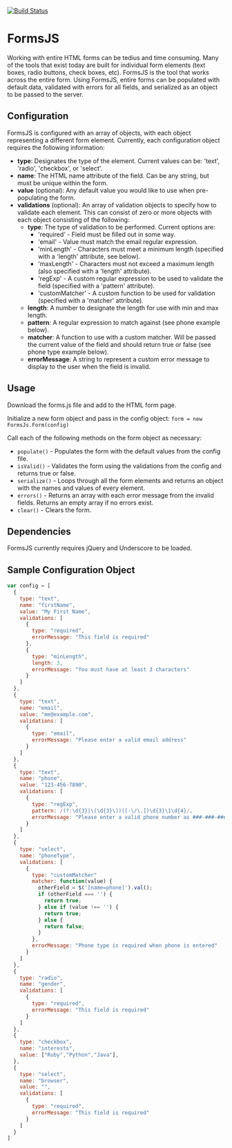 [![Build Status](https://travis-ci.org/MikeDanaher/forms.js.svg?branch=master)](https://travis-ci.org/MikeDanaher/forms.js)

# FormsJS

Working with entire HTML forms can be tedius and time consuming. Many of the tools that exist today are built for individual form elements (text boxes, radio buttons, check boxes, etc). FormsJS is the tool that works across the entire form. Using FormsJS, entire forms can be populated with default data, validated with errors for all fields, and serialized as an object to be passed to the server.

## Configuration

FormsJS is configured with an array of objects, with each object representing a different form element. Currently, each configuration object requires the following information:

* **type**: Designates the type of the element. Current values can be: 'text', 'radio', 'checkbox', or 'select'.
* **name**: The HTML name attribute of the field. Can be any string, but must be unique within the form.
* **value** (optional): Any default value you would like to use when pre-populating the form.
* **validations** (optional): An array of validation objects to specify how to validate each element. This can consist of zero or more objects with each object consisting of the following:
  * **type**: The type of validation to be performed. Current options are:
    * 'required' - Field must be filled out in some way.
    * 'email' - Value must match the email regular expression.
    * 'minLength' - Characters must meet a minimum length (specified with a 'length' attribute, see below).
    * 'maxLength' - Characters must not exceed a maximum length (also specified with a 'length' attribute).
    * 'regExp' - A custom regular expression to be used to validate the field (specified with a 'pattern' attribute).
    * 'customMatcher' - A custom function to be used for validation (specified with a 'matcher' attribute).
  * **length**: A number to designate the length for use with min and max length.
  * **pattern**: A regular expression to match against (see phone example below).
  * **matcher**: A function to use with a custom matcher. Will be passed the current value of the field and should return true or false (see phone type example below).
  * **errorMessage**: A string to represent a custom error message to display to the user when the field is invalid.

## Usage

Download the forms.js file and add to the HTML form page.

Initialize a new form object and pass in the config object: `form = new FormsJs.Form(config)`

Call each of the following methods on the form object as necessary:

* `populate()` - Populates the form with the default values from the config file.
* `isValid()` - Validates the form using the validations from the config and returns true or false.
* `serialize()` - Loops through all the form elements and returns an object with the names and values of every element.
* `errors()` - Returns an array with each error message from the invalid fields. Returns an empty array if no errors exist.
* `clear()` - Clears the form.

## Dependencies

FormsJS currently requires jQuery and Underscore to be loaded.

## Sample Configuration Object

````javascript
var config = [
  {
    type: "text",
    name: "firstName",
    value: "My First Name",
    validations: [
      {
        type: "required",
        errorMessage: "This field is required"
      },
      {
        type: "minLength",
        length: 3,
        errorMessage: "You must have at least 3 characters"
      }
    ]
  },
  {
    type: "text",
    name: "email",
    value: "me@example.com",
    validations: [
      {
        type: "email",
        errorMessage: "Please enter a valid email address"
      }
    ]
  },
  {
    type: "text",
    name: "phone",
    value: "123-456-7890",
    validations: [
      {
        type: "regExp",
        pattern: /(?:\d{3}|\(\d{3}\))([-\/\.])\d{3}\1\d{4}/,
        errorMessage: "Please enter a valid phone number as ###-###-####"
      }
    ]
  },
  {
    type: "select",
    name: "phoneType",
    validations: [
      {
        type: "customMatcher"
        matcher: function(value) {
          otherField = $('[name=phone]').val();
          if (otherField === '') {
            return true;
          } else if (value !== '') {
            return true;
          } else {
            return false;
          }
        },
        errorMessage: "Phone type is required when phone is entered"
      }
    ]
  },
  {
    type: "radio",
    name: "gender",
    validations: [
      {
        type: "required",
        errorMessage: "This field is required"
      }
    ]
  },
  {
    type: "checkbox",
    name: "interests",
    value: ["Ruby","Python","Java"],
  },
  {
    type: "select",
    name: "browser",
    value: "",
    validations: [
      {
        type: "required",
        errorMessage: "This field is required"
      }
    ]
  }
]
````

